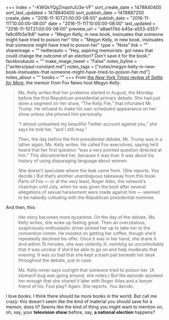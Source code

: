 +++
index = "-KWGkYQgZmaohJU3e-VF"
sort_create_date = 1478840400
sort_last_updated = 1478840400
sort_publish_date = 1478887200
create_date = "2016-11-10T21:00:00-08:00"
publish_date = "2016-11-11T10:00:00-08:00"
date = "2016-11-11T10:00:00-08:00"
last_updated = "2016-11-10T21:00:00-08:00"
preview_url = "a8ae174d-b45a-a553-d357-fa9c6fb5e1b8"
name = "Megyn Kelly, in new book, insinuates that someone might have tried to poison her"
title = "Megyn Kelly, in new book, insinuates that someone might have tried to poison her"
type = "Note"
link = ""
shareimage = ""
twitterauto = "Hey, aspiring memoirists: got news that could change the outcome of an election? Don't save it for the book."
facebookauto = ""
make_image_tweet = "False"
notes_byline = ["writers/paul-constant.md"]
notes_tags = ["notes/megyn-kelly-in-new-book-insinuates-that-someone-might-have-tried-to-poison-her.md"]
notes_about = ""
books = ""
+++
From [the *New York Times* review of *Settle for More*](http://www.nytimes.com/2016/11/12/books/review-megyn-kelly-tells-tales-out-of-fox-news-in-her-memoir-settle-for-more.html?_r=0), the memoir from Fox News host Megyn Kelly:

<blockquote><p>Ms. Kelly writes that her problems started in August, the Monday before the first Republican presidential primary debate. She had just done a segment on her show, “The Kelly File,” that infuriated Mr. Trump. He refused to make his own scheduled appearance on her show unless she phoned him personally.</p>

<p>“I almost unleashed my beautiful Twitter account against you,” she says he told her, “and I still may.”</p>

<p>Then, the day before the first presidential debate, Mr. Trump was in a lather again, Ms. Kelly writes. He called Fox executives, saying he’d heard that her first question “was a very pointed question directed at him.” This disconcerted her, because it was true: It was about his history of using disparaging language about women.</p>

<p>She doesn’t speculate where the leak came from. (She reports. You decide.) But that’s another unambiguous takeaway from this book: Parts of Fox — or at the very least, Roger Ailes, the network’s chairman until July, when he was given the boot after several allegations of sexual harassment were made against him — seemed to be nakedly colluding with the Republican presidential nominee.</p></blockquote>

And then, this:

<blockquote><p>Her story becomes more byzantine. On the day of the debate, Ms. Kelly writes, she woke up feeling great. Then an overzealous, suspiciously enthusiastic driver picked her up to take her to the convention center. He insisted on getting her coffee, though she’d repeatedly declined his offer. Once it was in her hand, she drank it. And within 15 minutes, she was violently ill, vomiting so uncontrollably that it was unclear if she’d be able to go on and help moderate that evening. It was so bad that she kept a trash pail beneath her desk throughout the debate, just in case.</p>

<p>Ms. Kelly never says outright that someone tried to poison her. (A stomach bug was going around, she notes.) But the episode spooked her enough that she shared it later with Roger Ailes and a lawyer friend of his. Foul play? Again: She reports. You decide.</p></blockquote>

I love books. I think there should be more books in the world. But call me crazy: this doesn't seem like the kind of material you should save for a memoir, does it? Seems like the kind of thing you might want to mention on, oh, say, your **television show** before, say, **a national election** happens?